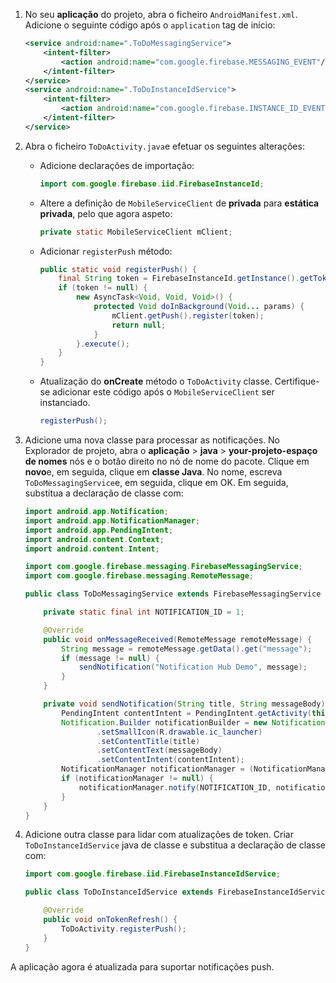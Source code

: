 1. No seu **aplicação** do projeto, abra o ficheiro `AndroidManifest.xml`. Adicione o seguinte código após o `application` tag de início:

    ```xml
    <service android:name=".ToDoMessagingService">
        <intent-filter>
            <action android:name="com.google.firebase.MESSAGING_EVENT"/>
        </intent-filter>
    </service>
    <service android:name=".ToDoInstanceIdService">
        <intent-filter>
            <action android:name="com.google.firebase.INSTANCE_ID_EVENT"/>
        </intent-filter>
    </service>
    ```

2. Abra o ficheiro `ToDoActivity.java`e efetuar os seguintes alterações:

    - Adicione declarações de importação:

        ```java
        import com.google.firebase.iid.FirebaseInstanceId;
        ```

    - Altere a definição de `MobileServiceClient` de **privada** para **estática privada**, pelo que agora aspeto:

        ```java
        private static MobileServiceClient mClient;
        ```

    - Adicionar `registerPush` método:

        ```java
        public static void registerPush() {
            final String token = FirebaseInstanceId.getInstance().getToken();
            if (token != null) {
                new AsyncTask<Void, Void, Void>() {
                    protected Void doInBackground(Void... params) {
                        mClient.getPush().register(token);
                        return null;
                    }
                }.execute();
            }
        }
        ```

    - Atualização do **onCreate** método o `ToDoActivity` classe. Certifique-se adicionar este código após o `MobileServiceClient` ser instanciado.

        ```java
        registerPush();
        ```

3. Adicione uma nova classe para processar as notificações. No Explorador de projeto, abra o **aplicação** > **java** > **your-projeto-espaço de nomes** nós e o botão direito no nó de nome do pacote. Clique em **novo**e, em seguida, clique em **classe Java**. No nome, escreva `ToDoMessagingService`e, em seguida, clique em OK. Em seguida, substitua a declaração de classe com:

    ```java
    import android.app.Notification;
    import android.app.NotificationManager;
    import android.app.PendingIntent;
    import android.content.Context;
    import android.content.Intent;

    import com.google.firebase.messaging.FirebaseMessagingService;
    import com.google.firebase.messaging.RemoteMessage;

    public class ToDoMessagingService extends FirebaseMessagingService {

        private static final int NOTIFICATION_ID = 1;

        @Override
        public void onMessageReceived(RemoteMessage remoteMessage) {
            String message = remoteMessage.getData().get("message");
            if (message != null) {
                sendNotification("Notification Hub Demo", message);
            }
        }

        private void sendNotification(String title, String messageBody) {
            PendingIntent contentIntent = PendingIntent.getActivity(this, 0, new Intent(this, ToDoActivity.class), 0);
            Notification.Builder notificationBuilder = new Notification.Builder(this)
                    .setSmallIcon(R.drawable.ic_launcher)
                    .setContentTitle(title)
                    .setContentText(messageBody)
                    .setContentIntent(contentIntent);
            NotificationManager notificationManager = (NotificationManager) getSystemService(Context.NOTIFICATION_SERVICE);
            if (notificationManager != null) {
                notificationManager.notify(NOTIFICATION_ID, notificationBuilder.build());
            }
        }
    }
    ```

4. Adicione outra classe para lidar com atualizações de token. Criar `ToDoInstanceIdService` java de classe e substitua a declaração de classe com:

    ```java
    import com.google.firebase.iid.FirebaseInstanceIdService;

    public class ToDoInstanceIdService extends FirebaseInstanceIdService {

        @Override
        public void onTokenRefresh() {
            ToDoActivity.registerPush();
        }
    }
    ```

A aplicação agora é atualizada para suportar notificações push.
